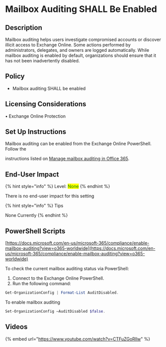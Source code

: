 # Mailbox Auditing SHALL Be Enabled

## Description

Mailbox auditing helps users investigate compromised accounts or discover illicit access to Exchange Online. Some actions performed by administrators, delegates, and owners are logged automatically. While mailbox auditing is enabled by default, organizations should ensure that it has not been inadvertently disabled.

## Policy

* Mailbox auditing SHALL be enabled

## Licensing Considerations

• Exchange Online Protection

## Set Up Instructions

Mailbox auditing can be enabled from the Exchange Online PowerShell. Follow the

instructions listed on [Manage mailbox auditing in Office 365](https://docs.microsoft.com/en-us/microsoft-365/compliance/enable-mailbox-auditing?view=o365-worldwide).

## End-User Impact

{% hint style="info" %}
Level: <mark style="color:green;">None</mark>
{% endhint %}

There is no end-user impact for this setting

{% hint style="info" %}
Tips

None Currently
{% endhint %}

## PowerShell Scripts

[https://docs.microsoft.com/en-us/microsoft-365/compliance/enable-mailbox-auditing?view=o365-worldwide](https://docs.microsoft.com/en-us/microsoft-365/compliance/enable-mailbox-auditing?view=o365-worldwide)

To check the current mailbox auditing status via PowerShell:

1. Connect to the Exchange Online PowerShell.
2. Run the following command:

```powershell
Get-OrganizationConfig | Format-List AuditDisabled.
```

To enable mailbox auditing&#x20;

```powershell
Set-OrganizationConfig –AuditDisabled $false.
```

## Videos

{% embed url="https://www.youtube.com/watch?v=CTFuZGoRllw" %}
